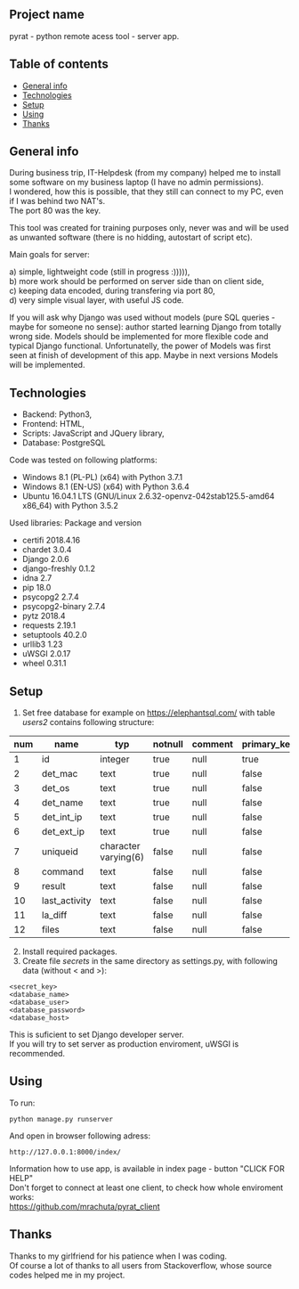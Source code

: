 ## Project name
pyrat - python remote acess tool - server app.

## Table of contents
* [General info](#general-info)
* [Technologies](#technologies)
* [Setup](#setup)
* [Using](#using)
* [Thanks](#thanks)

## General info
During business trip, IT-Helpdesk (from my company) helped me to install some software on my business laptop (I have no admin permissions).  
I wondered, how this is possible, that they still can connect to my PC, even if I was behind two NAT's.   
The port 80 was the key.

This tool was created for training purposes only, never was and will be used as unwanted software (there is no hidding, autostart of script etc).

Main goals for server:

a) simple, lightweight code (still in progress :))))),  
b) more work should be performed on server side than on client side,  
c) keeping data encoded, during transfering via port 80,  
d) very simple visual layer, with useful JS code.

If you will ask why Django was used without models (pure SQL queries - maybe for someone no sense): author started learning Django from totally wrong side.
Models should be implemented for more flexible code and typical Django functional. Unfortunatelly, 
the power of Models was first seen at finish of development of this app. Maybe in next versions Models will be implemented.

## Technologies
* Backend: Python3,
* Frontend: HTML,
* Scripts: JavaScript and JQuery library,
* Database: PostgreSQL

Code was tested on following platforms:
* Windows 8.1 (PL-PL) (x64) with Python 3.7.1
* Windows 8.1 (EN-US) (x64) with Python 3.6.4
* Ubuntu 16.04.1 LTS (GNU/Linux 2.6.32-openvz-042stab125.5-amd64 x86_64) with Python 3.5.2

Used libraries:
Package and version  
* certifi         2018.4.16
* chardet         3.0.4    
* Django          2.0.6    
* django-freshly  0.1.2    
* idna            2.7      
* pip             18.0     
* psycopg2        2.7.4    
* psycopg2-binary 2.7.4    
* pytz            2018.4   
* requests        2.19.1   
* setuptools      40.2.0   
* urllib3         1.23     
* uWSGI           2.0.17   
* wheel           0.31.1   

## Setup

1. Set free database for example on https://elephantsql.com/ with table *users2* contains following structure:


| num | name          | typ                  | notnull | comment | primary_key |
|-----|---------------|----------------------|---------|---------|-------------|
| 1   | id            | integer              | true    | null    | true        |
| 2   | det_mac       | text                 | true    | null    | false       |
| 3   | det_os        | text                 | true    | null    | false       |
| 4   | det_name      | text                 | true    | null    | false       |
| 5   | det_int_ip    | text                 | true    | null    | false       |
| 6   | det_ext_ip    | text                 | true    | null    | false       |
| 7   | uniqueid      | character varying(6) | false   | null    | false       |
| 8   | command       | text                 | false   | null    | false       |
| 9   | result        | text                 | false   | null    | false       |
| 10  | last_activity | text                 | false   | null    | false       |
| 11  | la_diff       | text                 | false   | null    | false       |
| 12  | files         | text                 | false   | null    | false       |

2. Install required packages.
3. Create file *secrets* in the same directory as settings.py, with following data (without < and >):
```
<secret_key>
<database_name>
<database_user>
<database_password>
<database_host>
```
This is suficient to set Django developer server.  
If you will try to set server as production enviroment, uWSGI is recommended.

## Using

To run:

```
python manage.py runserver
```

And open in browser following adress:
```
http://127.0.0.1:8000/index/
```

Information how to use app, is available in index page - button "CLICK FOR HELP"  
Don't forget to connect at least one client, to check how whole enviroment works:  
https://github.com/mrachuta/pyrat_client

## Thanks

Thanks to my girlfriend for his patience when I was coding.  
Of course a lot of thanks to all users from Stackoverflow, whose source codes helped me in my project.

